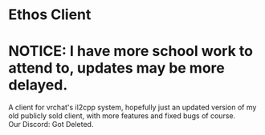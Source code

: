 # Ethos Client
# NOTICE: I have more school work to attend to, updates may be more delayed. <br />
 A client for vrchat's il2cpp system, hopefully just an updated version of my old publicly sold client, with more features and fixed bugs of course. <br />
 Our Discord: Got Deleted. <br />

